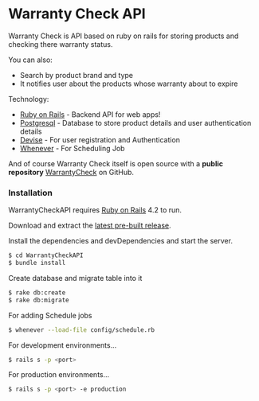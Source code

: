# Warranty Check API

Warranty Check is API based on ruby on rails for storing products and checking there warranty status.

You can also:
  - Search by product brand and type
  - It notifies user about the products whose warranty about to expire

Technology:
* [Ruby on Rails](http://rubyonrails.org/) - Backend API for web apps!
* [Postgresql](https://www.postgresql.org/) - Database to store product details and user authentication details
* [Devise](https://github.com/lynndylanhurley/devise_token_auth) - For user registration and Authentication
* [Whenever](https://github.com/javan/whenever) - For Scheduling Job

And of course Warranty Check itself is open source with a **public repository**  [WarrantyCheck](https://github.com/railites/WarrantyCheck)
 on GitHub.

### Installation

WarrantyCheckAPI requires [Ruby on Rails](http://rubyonrails.org/) 4.2 to run.

Download and extract the [latest pre-built release](https://github.com/railites/WarrantyCheck).

Install the dependencies and devDependencies and start the server.

```sh
$ cd WarrantyCheckAPI
$ bundle install
```

Create database and migrate table into it

```sh
$ rake db:create
$ rake db:migrate
```
For adding Schedule jobs
```sh
$ whenever --load-file config/schedule.rb
```

For development environments...

```sh
$ rails s -p <port>
```

For production environments...
```sh
$ rails s -p <port> -e production
```
